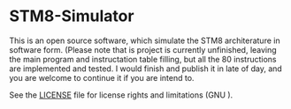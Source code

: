 # STM8-Simulator
This is an open source software, which simulate the STM8 architerature in software form.
(Please note that is project is currently unfinished, leaving the main program and instructation table filling, but all the 80 instructions are implemented and tested. I would finish and publish it in late of day, and you are welcome to continue it if you are intend to. 

See the [LICENSE](https://github.com/Raydivine/STM8-Simulator/blob/master/LICENSE)  file for license rights and limitations (GNU ).
